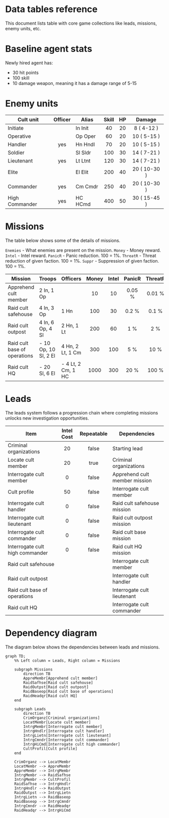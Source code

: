 # Data tables reference

This document lists table with core game collections like leads, missions, enemy units, etc.

# Baseline agent stats

Newly hired agent has:

- 30 hit points
- 100 skill
- 10 damage weapon, meaning it has a damage range of 5-15

# Enemy units

| Cult unit      | Officer | Alias   | Skill | HP  |    Damage    |
| -------------- | :-----: | ------- | :---: | :-: | :----------: |
| Initiate       |         | In Init |  40   | 20  | 8 (  4-12 )  |
| Operative      |         | Op Oper |  60   | 20  | 10 (  5-15 ) |
| Handler        |   yes   | Hn Hndl |  70   | 20  | 10 (  5-15 ) |
| Soldier        |         | Sl Sldr |  100  | 30  | 14 (  7-21 ) |
| Lieutenant     |   yes   | Lt Ltnt |  120  | 30  | 14 (  7-21 ) |
| Elite          |         | El Elit |  200  | 40  | 20 ( 10-30 ) |
| Commander      |   yes   | Cm Cmdr |  250  | 40  | 20 ( 10-30 ) |
| High Commander |   yes   | HC HCmd |  400  | 50  | 30 ( 15-45 ) |

# Missions

The table below shows some of the details of missions.

`Enemies` - What enemies are present on the mission.
`Money` - Money reward.
`Intel` - Intel reward.
`PanicR` - Panic reduction. 100 = 1%.
`ThreatR` - Threat reduction of given faction. 100 = 1%.
`Suppr` - Suppression of given faction. 100 = 1%.

| Mission                      | Troops                    | Officers               | Money | Intel | PanicR | ThreatR | Suppr |
| ---------------------------- | ------------------------- | ---------------------- | :---: | :---: | :----: | :-----: | :---: |
| Apprehend cult member        | 2 In,  1 Op               |                        |  10   |  10   | 0.05 % | 0.01 %  | 0.1 % |
| Raid cult safehouse          | 4 In,  3 Op               | 1 Hn                   |  100  |  30   | 0.2 %  |  0.1 %  | 10 %  |
| Raid cult outpost            | 4 In,  6 Op,  4 Sl        | 2 Hn, 1 Lt             |  200  |  60   |  1 %   |   2 %   | 50 %  |
| Raid cult base of operations | -      10 Op, 10 Sl, 2 El | 4 Hn, 2 Lt, 1 Cm       |  300  |  100  |  5 %   |  10 %   | 100 % |
| Raid cult HQ                 | -             20 Sl, 6 El | -     4 Lt, 2 Cm, 1 HC | 1000  |  300  |  20 %  |  100 %  | 100 % |

# Leads

The leads system follows a progression chain where completing missions unlocks new investigation opportunities.

| Item                            | Intel Cost | Repeatable | Dependencies                  |
| ------------------------------- | :--------: | :--------: | ----------------------------- |
| Criminal organizations          |     20     |   false    | Starting lead                 |
| Locate cult member              |     20     |    true    | Criminal organizations        |
| Interrogate cult member         |     0      |   false    | Apprehend cult member mission |
| Cult profile                    |     50     |   false    | Interrogate cult member       |
| Interrogate cult handler        |     0      |   false    | Raid cult safehouse mission   |
| Interrogate cult lieutenant     |     0      |   false    | Raid cult outpost mission     |
| Interrogate cult commander      |     0      |   false    | Raid cult base mission        |
| Interrogate cult high commander |     0      |   false    | Raid cult HQ mission          |
| Raid cult safehouse             |            |            | Interrogate cult member       |
| Raid cult outpost               |            |            | Interrogate cult handler      |
| Raid cult base of operations    |            |            | Interrogate cult lieutenant   |
| Raid cult HQ                    |            |            | Interrogate cult commander    |

# Dependency diagram

The diagram below shows the dependencies between leads and missions.

<!-- cspell:disable -->
```mermaid
graph TD;
    %% Left column = Leads, Right column = Missions

    subgraph Missions
        direction TB
        AppreMembr[Apprehend cult member]
        RaidSafhse[Raid cult safehouse]
        RaidOutpst[Raid cult outpost]
        RaidBaseop[Raid cult base of operations]
        RaidHeadqr[Raid cult HQ]
    end
    
    subgraph Leads
        direction TB
        CrimOrganz[Criminal organizations]
        LocatMembr[Locate cult member]
        IntrgMembr[Interrogate cult member]
        IntrgHndlr[Interrogate cult handler]
        IntrgLietn[Interrogate cult lieutenant]
        IntrgCmndr[Interrogate cult commander]
        IntrgHiCmd[Interrogate cult high commander]
        CultProfil[Cult profile]
    end

    CrimOrganz --> LocatMembr
    LocatMembr --> AppreMembr
    AppreMembr --> IntrgMembr
    IntrgMembr --> RaidSafhse
    IntrgMembr --> CultProfil
    RaidSafhse --> IntrgHndlr
    IntrgHndlr --> RaidOutpst
    RaidOutpst --> IntrgLietn
    IntrgLietn --> RaidBaseop
    RaidBaseop --> IntrgCmndr
    IntrgCmndr --> RaidHeadqr
    RaidHeadqr --> IntrgHiCmd
```
<!-- cspell:enable -->

